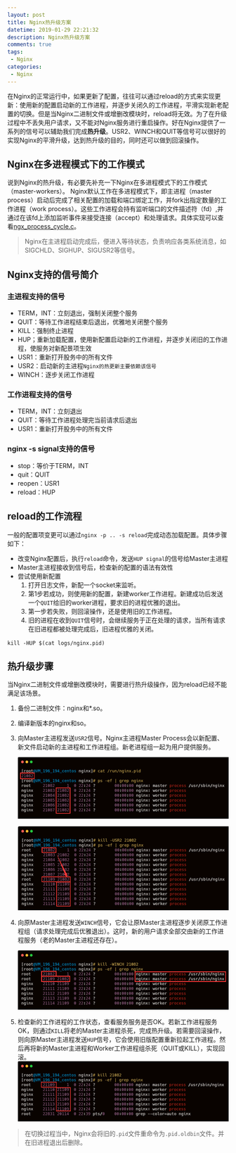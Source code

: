 ```yaml
---
layout: post
title: Nginx热升级方案
datetime: 2019-01-29 22:21:32
description: Nginx热升级方案
comments: true
tags:
 - Nginx
categories:
 - Nginx
---
```


在Nginx的正常运行中，如果更新了配置，往往可以通过reload的方式来实现更新：使用新的配置启动新的工作进程，并逐步关闭久的工作进程，平滑实现新老配置的切换。但是当Nginx二进制文件或增删改模块时，reload将无效。为了在升级过程中不丢失用户请求，又不能对Nginx服务进行重启操作。好在Nginx提供了一系列的信号可以辅助我们完成**热升级**。USR2、WINCH和QUIT等信号可以很好的实现Nginx的平滑升级，达到热升级的目的，同时还可以做到回滚操作。
<!--more-->

## Nginx在多进程模式下的工作模式
说到Nginx的热升级，有必要先补充一下Nginx在多进程模式下的工作模式（master-workers）。
Nginx默认工作在多进程模式下，即主进程（master process）启动后完成了相关配置的加载和端口绑定工作，并fork出指定数量的工作进程（work process）。这些工作进程会持有监听端口的文件描述符（fd）,并通过在该fd上添加监听事件来接受连接（accept）和处理请求。具体实现可以查看[ngx_process_cycle.c](https://github.com/nginx/nginx/blob/master/src/os/unix/ngx_process_cycle.c)。

> Nginx在主进程启动完成后，便进入等待状态，负责响应各类系统消息，如SIGCHLD、SIGHUP、SIGUSR2等信号。

## Nginx支持的信号简介
### 主进程支持的信号
 - TERM，INT：立刻退出，强制关闭整个服务
 - QUIT：等待工作进程结束后退出，优雅地关闭整个服务
 - KILL：强制终止进程
 - HUP；重新加载配置，使用新配置启动新的工作进程，并逐步关闭旧的工作进程，使服务对新配景项生效  
 - USR1：重新打开股务中的所有文件
 - USR2：启动新的主进程`Nginx的热更新主要依赖该信号`
 - WINCH：逐步关闭工作进程

### 工作进程支持的信号
 - TERM，INT：立刻退出
 - QUIT：等待工作进程处理完当前请求后退出
 - USR1：重新打开股务中的所有文件

### nginx -s signal支持的信号
 - stop：等价于TERM，INT
 - quit：QUIT
 - reopen：USR1
 - reload：HUP


## reload的工作流程

一般的配置项变更可以通过`nginx -p .. -s reload`完成动态加载配置。具体步骤如下：
 - 改变Nginx配置后，执行`reload`命令，发送`HUP signal`的信号给Master主进程
 - Master主进程接收到信号后，检查新的配置的语法有效性
 - 尝试使用新配置
    1. 打开日志文件，新配一个socket来监听。
    2. 第1步若成功，则使用新的配置，新建worker工作进程。新建成功后发送一个`QUIT`给旧的worker进程，要求旧的进程优雅的退出。
    3. 第一步若失败，则回滚操作，还是使用旧的工作进程。
    4. 旧的进程在收到`QUIT`信号时，会继续服务于正在处理的请求，当所有请求在旧进程都被处理完成后，旧进程优雅的关闭。


```shell
kill -HUP $(cat logs/nginx.pid)
```


## 热升级步骤
当Nginx二进制文件或增删改模块时，需要进行热升级操作，因为reload已经不能满足该场景。
1. 备份二进制文件：nginx和*.so。
2. 编译新版本的nginx和so。
3. 向Master主进程发送`USR2`信号。Nginx主进程Master Process会以新配置、新文件启动新的主进程和工作进程组。新老进程组一起为用户提供服务。
   
   ![执行热升级前](/images/posts/nginx_hot_update/before_usr2.png)
   
   ![执行USR2后](/images/posts/nginx_hot_update/end_usr2.png)
4. 向原Master主进程发送`WINCH`信号，它会让原Master主进程逐步关闭原工作进程组（请求处理完成后优雅退出）。这时，新的用户请求全部交由新的工作进程服务（老的Master主进程还存在）。
   
   ![执行WINCH后](/images/posts/nginx_hot_update/winch.png)

5. 检查新的工作进程的工作状态，查看服务服务是否OK。若新工作进程服务OK，则通过`KILL`将老的Master主进程杀死，完成热升级。若需要回滚操作，则向原Master主进程发送`HUP`信号，它会使用旧版配置重新拉起工作进程。然后再将新的Master主进程和Worker工作进程组杀死（QUIT或KILL），实现回滚。
   ![kill旧的主进程](/images/posts/nginx_hot_update/kill.png)
> 在切换过程当中，Nginx会将旧的`.pid`文件重命令为`.pid.oldbin`文件。并在旧进程退出后删除。